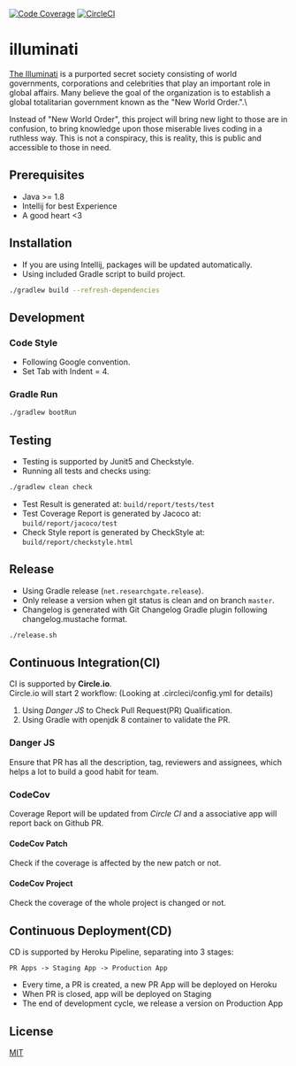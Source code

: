 [![Code Coverage](https://codecov.io/gh/DeKal/illuminati/branch/master/graph/badge.svg)](https://codecov.io/gh/DeKal/illuminati) [![CircleCI](https://circleci.com/gh/DeKal/illuminati/tree/master.svg?style=svg)](https://circleci.com/gh/DeKal/illuminati/tree/master)

# illuminati
[The Illuminati](https://knowyourmeme.com/memes/the-illuminati) is a purported secret society consisting of world governments, corporations and celebrities that play an important role in global affairs. Many believe the goal of the organization is to establish a global totalitarian government known as the "New World Order.".\

Instead of "New World Order", this project will bring new light to those are in confusion, to bring knowledge upon those miserable lives coding in a ruthless way. This is not a conspiracy, this is reality, this is public and accessible to those in need.


## Prerequisites

- Java >= 1.8
- Intellij for best Experience
- A good heart <3

## Installation

- If you are using Intellij, packages will be updated automatically.
- Using included Gradle script to build  project.
```bash
./gradlew build --refresh-dependencies
```

## Development
### Code Style
- Following Google convention.
- Set Tab with Indent = 4.

### Gradle Run
```bash
./gradlew bootRun
```

## Testing
- Testing is supported by Junit5 and Checkstyle.
- Running all tests and checks using:
```bash
./gradlew clean check
```
- Test Result is generated at:
`build/report/tests/test`
- Test Coverage Report is generated by Jacoco at:
`build/report/jacoco/test`
- Check Style report is generated by CheckStyle at:
`build/report/checkstyle.html`

## Release
- Using Gradle release (`net.researchgate.release`).
- Only release a version when git status is clean and on branch `master`.
- Changelog is generated with Git Changelog Gradle plugin following changelog.mustache format.
```bash
./release.sh
```

## Continuous Integration(CI)

CI is supported by **Circle.io**.\
Circle.io will start 2 workflow: (Looking at .circleci/config.yml for details)
1) Using *Danger JS* to Check Pull Request(PR) Qualification.
2) Using Gradle with openjdk 8 container to validate the PR.

### Danger JS
Ensure that PR has all the description, tag, reviewers and assignees, which helps a lot to build a good habit for team.

### CodeCov
Coverage Report will be updated from *Circle CI* and a associative app will report back on Github PR.
#### CodeCov Patch
Check if the coverage is affected by the new patch or not.

#### CodeCov Project
Check the coverage of the whole project is changed or not.


## Continuous Deployment(CD)
CD is supported by Heroku Pipeline, separating into 3 stages: 

``PR Apps -> Staging App -> Production App``

- Every time, a PR is created, a new PR App will be deployed on Heroku
- When PR is closed, app will be deployed on Staging
- The end of development cycle, we release a version on Production App


## License
[MIT](https://choosealicense.com/licenses/mit/)
